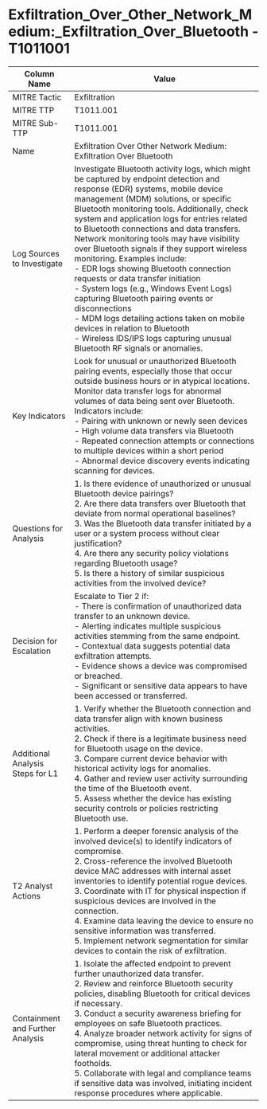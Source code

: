 # Exfiltration_Over_Other_Network_Medium:_Exfiltration_Over_Bluetooth - T1011001

| Column Name | Value |
|-------------|-------|
| MITRE Tactic | Exfiltration |
| MITRE TTP | T1011.001 |
| MITRE Sub-TTP | T1011.001 |
| Name | Exfiltration Over Other Network Medium: Exfiltration Over Bluetooth |
| Log Sources to Investigate | Investigate Bluetooth activity logs, which might be captured by endpoint detection and response (EDR) systems, mobile device management (MDM) solutions, or specific Bluetooth monitoring tools. Additionally, check system and application logs for entries related to Bluetooth connections and data transfers. Network monitoring tools may have visibility over Bluetooth signals if they support wireless monitoring. Examples include:<br>- EDR logs showing Bluetooth connection requests or data transfer initiation<br>- System logs (e.g., Windows Event Logs) capturing Bluetooth pairing events or disconnections<br>- MDM logs detailing actions taken on mobile devices in relation to Bluetooth <br>- Wireless IDS/IPS logs capturing unusual Bluetooth RF signals or anomalies. |
| Key Indicators | Look for unusual or unauthorized Bluetooth pairing events, especially those that occur outside business hours or in atypical locations. Monitor data transfer logs for abnormal volumes of data being sent over Bluetooth. Indicators include:<br>- Pairing with unknown or newly seen devices<br>- High volume data transfers via Bluetooth<br>- Repeated connection attempts or connections to multiple devices within a short period<br>- Abnormal device discovery events indicating scanning for devices. |
| Questions for Analysis | 1. Is there evidence of unauthorized or unusual Bluetooth device pairings?<br>2. Are there data transfers over Bluetooth that deviate from normal operational baselines?<br>3. Was the Bluetooth data transfer initiated by a user or a system process without clear justification?<br>4. Are there any security policy violations regarding Bluetooth usage?<br>5. Is there a history of similar suspicious activities from the involved device? |
| Decision for Escalation | Escalate to Tier 2 if:<br>- There is confirmation of unauthorized data transfer to an unknown device.<br>- Alerting indicates multiple suspicious activities stemming from the same endpoint.<br>- Contextual data suggests potential data exfiltration attempts.<br>- Evidence shows a device was compromised or breached.<br>- Significant or sensitive data appears to have been accessed or transferred. |
| Additional Analysis Steps for L1 | 1. Verify whether the Bluetooth connection and data transfer align with known business activities.<br>2. Check if there is a legitimate business need for Bluetooth usage on the device.<br>3. Compare current device behavior with historical activity logs for anomalies.<br>4. Gather and review user activity surrounding the time of the Bluetooth event.<br>5. Assess whether the device has existing security controls or policies restricting Bluetooth use. |
| T2 Analyst Actions | 1. Perform a deeper forensic analysis of the involved device(s) to identify indicators of compromise.<br>2. Cross-reference the involved Bluetooth device MAC addresses with internal asset inventories to identify potential rogue devices.<br>3. Coordinate with IT for physical inspection if suspicious devices are involved in the connection.<br>4. Examine data leaving the device to ensure no sensitive information was transferred.<br>5. Implement network segmentation for similar devices to contain the risk of exfiltration. |
| Containment and Further Analysis | 1. Isolate the affected endpoint to prevent further unauthorized data transfer.<br>2. Review and reinforce Bluetooth security policies, disabling Bluetooth for critical devices if necessary.<br>3. Conduct a security awareness briefing for employees on safe Bluetooth practices.<br>4. Analyze broader network activity for signs of compromise, using threat hunting to check for lateral movement or additional attacker footholds.<br>5. Collaborate with legal and compliance teams if sensitive data was involved, initiating incident response procedures where applicable. |
